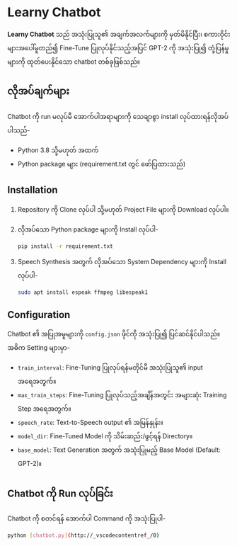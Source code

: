 # Learny Chatbot

**Learny Chatbot** သည် အသုံးပြုသူ၏ အချက်အလက်များကို မှတ်မိနိုင်ပြီး၊ စကားဝိုင်းများအပေါ်မူတည်၍ Fine-Tune ပြုလုပ်နိုင်သည့်အပြင် GPT-2 ကို အသုံးပြု၍ တုံ့ပြန်မှုများကို ထုတ်ပေးနိုင်သော chatbot တစ်ခုဖြစ်သည်။

## လိုအပ်ချက်များ

Chatbot ကို run မလုပ်မီ အောက်ပါအရာများကို သေချာစွာ install လုပ်ထားရန်လိုအပ်ပါသည်-

- Python 3.8 သို့မဟုတ် အထက်
- Python package များ (requirement.txt တွင် ဖော်ပြထားသည်)

## Installation

1. Repository ကို Clone လုပ်ပါ သို့မဟုတ် Project File များကို Download လုပ်ပါ။
2. လိုအပ်သော Python package များကို Install လုပ်ပါ-

    ```bash
    pip install -r requirement.txt
    ```

3. Speech Synthesis အတွက် လိုအပ်သော System Dependency များကို Install လုပ်ပါ-

    ```bash
    sudo apt install espeak ffmpeg libespeak1
    ```

## Configuration

Chatbot ၏ အပြုအမူများကို `config.json` ဖိုင်ကို အသုံးပြု၍ ပြင်ဆင်နိုင်ပါသည်။ အဓိက Setting များမှာ-

- `train_interval`: Fine-Tuning ပြုလုပ်ရန်မတိုင်မီ အသုံးပြုသူ၏ input အရေအတွက်။
- `max_train_steps`: Fine-Tuning ပြုလုပ်သည့်အချိန်အတွင်း အများဆုံး Training Step အရေအတွက်။
- `speech_rate`: Text-to-Speech output ၏ အမြန်နှုန်း။
- `model_dir`: Fine-Tuned Model ကို သိမ်းဆည်း/ဖွင့်ရန် Directory။
- `base_model`: Text Generation အတွက် အသုံးပြုမည့် Base Model (Default: GPT-2)။

## Chatbot ကို Run လုပ်ခြင်း

Chatbot ကို စတင်ရန် အောက်ပါ Command ကို အသုံးပြုပါ-

```bash
python [chatbot.py](http://_vscodecontentref_/0)